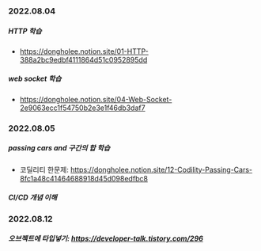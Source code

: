 ### 2022.08.04
##### HTTP 학습
- https://dongholee.notion.site/01-HTTP-388a2bc9edbf4111864d51c0952895dd
##### web socket 학습
- https://dongholee.notion.site/04-Web-Socket-2e9063ecc1f54750b2e3e1f46db3daf7

### 2022.08.05
##### passing cars and 구간의 합 학습
- 코딜리티 한문제: https://dongholee.notion.site/12-Codility-Passing-Cars-8fc1a48c41464688918d45d098edfbc8
##### CI/CD 개념 이해

### 2022.08.12
##### 오브젝트에 타입넣기: https://developer-talk.tistory.com/296
